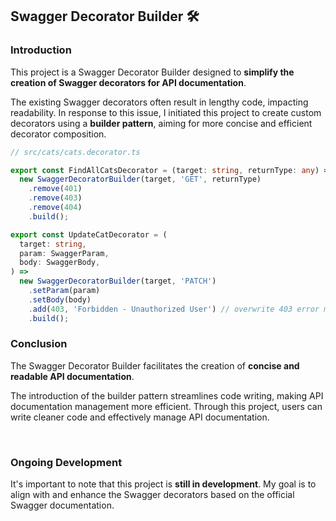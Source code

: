 ## Swagger Decorator Builder 🛠️

### Introduction

This project is a Swagger Decorator Builder designed to **simplify the creation of Swagger decorators for API documentation**. 

The existing Swagger decorators often result in lengthy code, impacting readability. In response to this issue, I initiated this project to create custom decorators using a **builder pattern**, aiming for more concise and efficient decorator composition.

```ts
// src/cats/cats.decorator.ts

export const FindAllCatsDecorator = (target: string, returnType: any) =>
  new SwaggerDecoratorBuilder(target, 'GET', returnType)
    .remove(401)
    .remove(403)
    .remove(404)
    .build();

export const UpdateCatDecorator = (
  target: string,
  param: SwaggerParam,
  body: SwaggerBody,
) =>
  new SwaggerDecoratorBuilder(target, 'PATCH')
    .setParam(param)
    .setBody(body)
    .add(403, 'Forbidden - Unauthorized User') // overwrite 403 error message
    .build();
```

### Conclusion

The Swagger Decorator Builder facilitates the creation of **concise and readable API documentation**. 

The introduction of the builder pattern streamlines code writing, making API documentation management more efficient. Through this project, users can write cleaner code and effectively manage API documentation.

<br>

### Ongoing Development

It's important to note that this project is **still in development**. My goal is to align with and enhance the Swagger decorators based on the official Swagger documentation.
